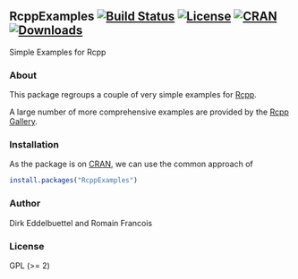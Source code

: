 ## RcppExamples [![Build Status](https://travis-ci.org/eddelbuettel/rcppexamples.svg)](https://travis-ci.org/eddelbuettel/rcppexamples) [![License](http://img.shields.io/badge/license-GPL%20%28%3E=%202%29-brightgreen.svg?style=flat)](http://www.gnu.org/licenses/gpl-2.0.html) [![CRAN](http://www.r-pkg.org/badges/version/RcppExamples)](https://cran.r-project.org/package=RcppExamples) [![Downloads](http://cranlogs.r-pkg.org/badges/RcppExamples?color=brightgreen)](http://www.r-pkg.org/pkg/RcppExamples)

Simple Examples for Rcpp

### About

This package regroups a couple of very simple examples for [Rcpp](http://dirk.eddelbuettel.com/code/rcpp.html).

A large number of more comprehensive examples are provided by the [Rcpp Gallery](http://gallery.rcpp.org).

### Installation

As the package is on [CRAN](https://cran.r-project.org), we can use the common approach of

```r
install.packages("RcppExamples")
```

### Author

Dirk Eddelbuettel and Romain Francois

### License

GPL (>= 2)


